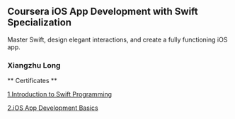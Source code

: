 ## Coursera iOS App Development with Swift Specialization ##

Master Swift, design elegant interactions, and create a fully functioning iOS app.

### Xiangzhu Long ###

** Certificates **

[1.Introduction to Swift Programming](https://www.coursera.org/account/accomplishments/certificate/CNXSV5EY9GWT) 

[2.iOS App Development Basics](https://www.coursera.org/account/accomplishments/certificate/U5NWKCFXRBMQ)

